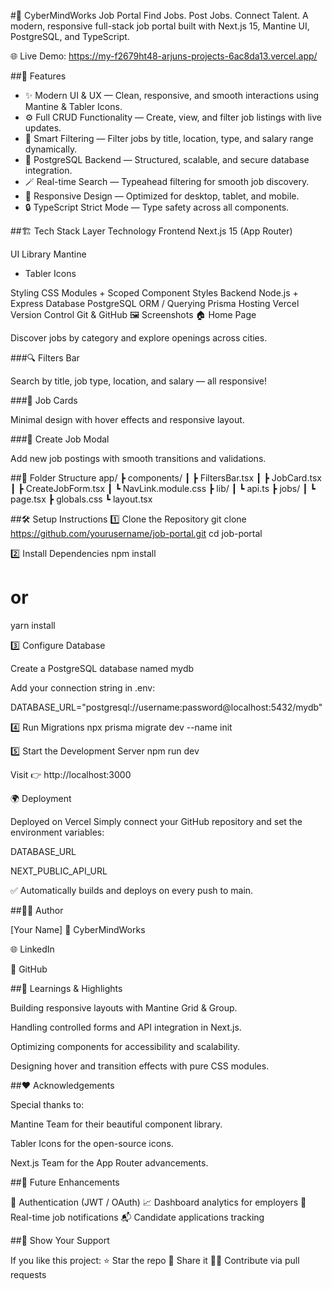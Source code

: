 #💼 CyberMindWorks Job Portal
Find Jobs. Post Jobs. Connect Talent.
A modern, responsive full-stack job portal built with Next.js 15, Mantine UI, PostgreSQL, and TypeScript.

🌐 Live Demo: https://my-f2679ht48-arjuns-projects-6ac8da13.vercel.app/

##🚀 Features

- ✨ Modern UI & UX — Clean, responsive, and smooth interactions using Mantine & Tabler Icons.
- ⚙️ Full CRUD Functionality — Create, view, and filter job listings with live updates.
- 📅 Smart Filtering — Filter jobs by title, location, type, and salary range dynamically.
- 🧠 PostgreSQL Backend — Structured, scalable, and secure database integration.
- 🪄 Real-time Search — Typeahead filtering for smooth job discovery.
- 🌈 Responsive Design — Optimized for desktop, tablet, and mobile.
- 🔒 TypeScript Strict Mode — Type safety across all components.

##🏗️ Tech Stack
Layer	Technology
Frontend	Next.js 15 (App Router)

UI Library	Mantine
 + Tabler Icons

Styling	CSS Modules + Scoped Component Styles
Backend	Node.js + Express
Database	PostgreSQL
ORM / Querying	Prisma
Hosting	Vercel
Version Control	Git & GitHub
🖼️ Screenshots
🏠 Home Page

Discover jobs by category and explore openings across cities.

###🔍 Filters Bar

Search by title, job type, location, and salary — all responsive!

###💬 Job Cards

Minimal design with hover effects and responsive layout.

###🧾 Create Job Modal

Add new job postings with smooth transitions and validations.

##🧩 Folder Structure
app/
 ┣ components/
 ┃ ┣ FiltersBar.tsx
 ┃ ┣ JobCard.tsx
 ┃ ┣ CreateJobForm.tsx
 ┃ ┗ NavLink.module.css
 ┣ lib/
 ┃ ┗ api.ts
 ┣ jobs/
 ┃ ┗ page.tsx
 ┣ globals.css
 ┗ layout.tsx

##🛠️ Setup Instructions
1️⃣ Clone the Repository
git clone https://github.com/yourusername/job-portal.git
cd job-portal

2️⃣ Install Dependencies
npm install
# or
yarn install

3️⃣ Configure Database

Create a PostgreSQL database named mydb

Add your connection string in .env:

DATABASE_URL="postgresql://username:password@localhost:5432/mydb"

4️⃣ Run Migrations
npx prisma migrate dev --name init

5️⃣ Start the Development Server
npm run dev


Visit 👉 http://localhost:3000

🌍 Deployment

Deployed on Vercel
Simply connect your GitHub repository and set the environment variables:

DATABASE_URL

NEXT_PUBLIC_API_URL

✅ Automatically builds and deploys on every push to main.

##👨‍💻 Author

[Your Name]
💼 CyberMindWorks

🌐 LinkedIn

🐙 GitHub

##🧠 Learnings & Highlights

Building responsive layouts with Mantine Grid & Group.

Handling controlled forms and API integration in Next.js.

Optimizing components for accessibility and scalability.

Designing hover and transition effects with pure CSS modules.

##❤️ Acknowledgements

Special thanks to:

Mantine Team for their beautiful component library.

Tabler Icons for the open-source icons.

Next.js Team for the App Router advancements.

##🏁 Future Enhancements

🚧 Authentication (JWT / OAuth)
📈 Dashboard analytics for employers
🔔 Real-time job notifications
📬 Candidate applications tracking

##🌟 Show Your Support

If you like this project:
⭐ Star the repo
💬 Share it
👩‍💻 Contribute via pull requests
